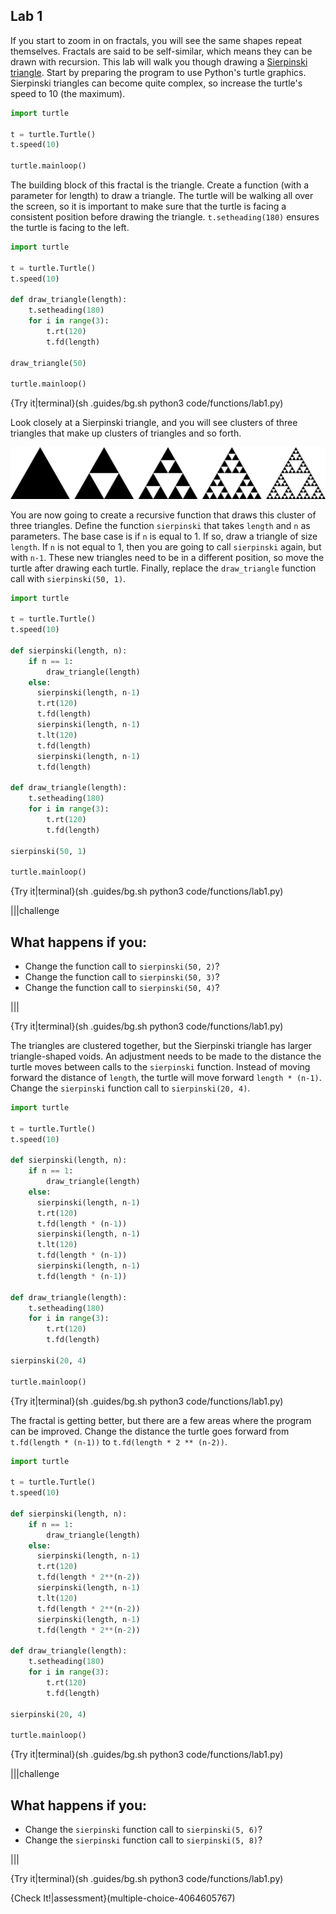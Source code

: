 ## Lab 1

If you start to zoom in on fractals, you will see the same shapes repeat themselves. Fractals are said to be self-similar, which means they can be drawn with recursion. This lab will walk you though drawing a [Sierpinski triangle](https://en.wikipedia.org/wiki/Sierpi%C5%84ski_triangle). Start by preparing the program to use Python's turtle graphics. Sierpinski triangles can become quite complex, so increase the turtle's speed to 10 (the maximum).

```python
import turtle

t = turtle.Turtle()
t.speed(10)

turtle.mainloop()
```

The building block of this fractal is the triangle. Create a function (with a parameter for length) to draw a triangle. The turtle will be walking all over the screen, so it is important to make sure that the turtle is facing a consistent position before drawing the triangle. `t.setheading(180)` ensures the turtle is facing to the left.

```python
import turtle

t = turtle.Turtle()
t.speed(10)
         
def draw_triangle(length):
    t.setheading(180)      
    for i in range(3):     
        t.rt(120)          
        t.fd(length)

draw_triangle(50)

turtle.mainloop()
```

{Try it|terminal}(sh .guides/bg.sh python3 code/functions/lab1.py)

Look closely at a Sierpinski triangle, and you will see clusters of three triangles that make up clusters of triangles and so forth.

![Sierpinski Triangle Evolution](.guides/images/Sierpinski_triangle_evolution.svg)

You are now going to create a recursive function that draws this cluster of three triangles. Define the function `sierpinski` that takes `length` and `n` as parameters. The base case is if `n` is equal to 1. If so, draw a triangle of size `length`. If `n` is not equal to 1, then you are going to call `sierpinski` again, but with `n-1`. These new triangles need to be in a different position, so move the turtle after drawing each turtle. Finally, replace the `draw_triangle` function call with `sierpinski(50, 1)`.

```python
import turtle

t = turtle.Turtle()
t.speed(10)

def sierpinski(length, n):
    if n == 1:
        draw_triangle(length)
    else:
      sierpinski(length, n-1)
      t.rt(120)
      t.fd(length)
      sierpinski(length, n-1)
      t.lt(120)               
      t.fd(length) 
      sierpinski(length, n-1)
      t.fd(length)  
         
def draw_triangle(length):
    t.setheading(180)      
    for i in range(3):     
        t.rt(120)          
        t.fd(length)

sierpinski(50, 1)

turtle.mainloop()
```

{Try it|terminal}(sh .guides/bg.sh python3 code/functions/lab1.py)

|||challenge
## What happens if you:
* Change the function call to `sierpinski(50, 2)`?
* Change the function call to `sierpinski(50, 3)`?
* Change the function call to `sierpinski(50, 4)`?

|||

{Try it|terminal}(sh .guides/bg.sh python3 code/functions/lab1.py)

The triangles are clustered together, but the Sierpinski triangle has larger triangle-shaped voids. An adjustment needs to be made to the distance the turtle moves between calls to the `sierpinski` function. Instead of moving forward the distance of `length`, the turtle will move forward `length * (n-1)`. Change the `sierpinski` function call to `sierpinski(20, 4)`.

```python
import turtle

t = turtle.Turtle()
t.speed(10)

def sierpinski(length, n):
    if n == 1:
        draw_triangle(length)
    else:
      sierpinski(length, n-1)
      t.rt(120)
      t.fd(length * (n-1))
      sierpinski(length, n-1)
      t.lt(120)               
      t.fd(length * (n-1)) 
      sierpinski(length, n-1)
      t.fd(length * (n-1))  
         
def draw_triangle(length):
    t.setheading(180)      
    for i in range(3):     
        t.rt(120)          
        t.fd(length)

sierpinski(20, 4)

turtle.mainloop()
```

{Try it|terminal}(sh .guides/bg.sh python3 code/functions/lab1.py)

The fractal is getting better, but there are a few areas where the program can be improved. Change the distance the turtle goes forward from `t.fd(length * (n-1))` to `t.fd(length * 2 ** (n-2))`.

```python
import turtle

t = turtle.Turtle()
t.speed(10)

def sierpinski(length, n):
    if n == 1:
        draw_triangle(length)
    else:
      sierpinski(length, n-1)
      t.rt(120)
      t.fd(length * 2**(n-2))
      sierpinski(length, n-1)
      t.lt(120)               
      t.fd(length * 2**(n-2)) 
      sierpinski(length, n-1)
      t.fd(length * 2**(n-2))  
         
def draw_triangle(length):
    t.setheading(180)      
    for i in range(3):     
        t.rt(120)          
        t.fd(length)

sierpinski(20, 4)

turtle.mainloop()
```

{Try it|terminal}(sh .guides/bg.sh python3 code/functions/lab1.py)

|||challenge
## What happens if you:
* Change the `sierpinski` function call to `sierpinski(5, 6)`?
* Change the `sierpinski` function call to `sierpinski(5, 8)`?

|||

{Try it|terminal}(sh .guides/bg.sh python3 code/functions/lab1.py)

{Check It!|assessment}(multiple-choice-4064605767)
